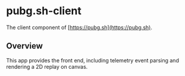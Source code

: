 # pubg.sh-client

The client component of [https://pubg.sh](https://pubg.sh).

## Overview

This app provides the front end, including telemetry event parsing and rendering a 2D replay on canvas.
